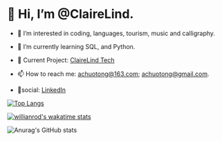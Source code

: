 # 👋 Hi, I’m @ClaireLind.

- 🧡 I’m interested in coding, languages, tourism, music and calligraphy.

- 🌱 I’m currently learning SQL, and Python.
  
- 🌱 Current Project: [ClaireLind Tech](https://clairelind.top/)

- 📫 How to reach me: achuotong@163.com; achuotong@gmail.com.
- 🔗social: [LinkedIn](https://www.linkedin.com/in/tong-chu-925a84224)

<!---
ClaireLind1/ClaireLind1 is a ✨ special ✨ repository because its `README.md` (this file) appears on your GitHub profile.
You can click the Preview link to take a look at your changes.
--->

[![Top Langs](https://github-readme-stats.vercel.app/api/top-langs/?username=anuraghazra&layout=compact)](https://github.com/anuraghazra/github-readme-stats)

[![willianrod's wakatime stats](https://github-readme-stats.vercel.app/api/wakatime?username=willianrod)](https://github.com/anuraghazra/github-readme-stats)

![Anurag's GitHub stats](https://github-readme-stats.vercel.app/api?username=ClaireLind1&show_icons=true)


